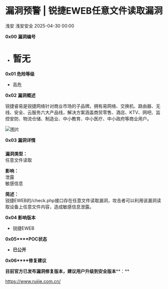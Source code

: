#  漏洞预警 | 锐捷EWEB任意文件读取漏洞   
浅安  浅安安全   2025-04-30 00:00  
  
**0x00 漏洞编号**  
- # 暂无  
  
**0x01 危险等级**  
- 高危  
  
**0x02 漏洞概述**  
  
锐捷睿易是锐捷网络针对商业市场的子品牌。拥有易网络、交换机、路由器、无线、安全、云服务六大产品线，解决方案涵盖商贸零售、酒店、KTV、网吧、监控安防、物流仓储、制造业、中小教育、中小医疗、中小政府等商业用户。  
  
![图片](https://mmbiz.qpic.cn/sz_mmbiz_png/7stTqD182SXnlC3jOakKJzvt6mcRvjchLw9tUm2n4iciaz6Qa5WkY2uo1D5dTUTGQ5yzAbpoQSCF1sTH3A8uAggw/640?wx_fmt=png&wxfrom=5&wx_lazy=1&wx_co=1&tp=webp "")  
  
**0x03 漏洞详情**  
###   
  
**漏洞类型：**  
任意文件读取  
  
**影响：**  
泄露  
敏感信息  
  
**简述：**  
锐捷EWEB的/check.php接口存在任意文件读取漏洞，攻击者可以利用该漏洞读取设备上任意文件内容，造成敏感信息泄露。  
  
**0x04 影响版本**  
- 锐捷EWEB  
  
**0x05****POC状态**  
- **已公开**  
  
**0x06****修复建议**  
  
**目前官方已发布漏洞修复版本，建议用户升级到安全版本****：**  
  
https://www.ruijie.com.cn/  
  
  
  
